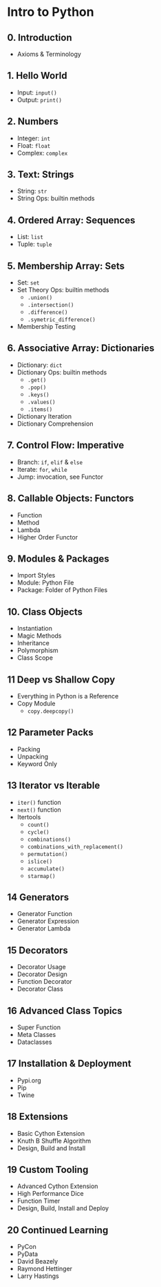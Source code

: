 # Intro to Python

## 0. Introduction
- Axioms & Terminology

## 1. Hello World
- Input: `input()`
- Output: `print()`

## 2. Numbers
- Integer: `int`
- Float: `float`
- Complex: `complex`

## 3. Text: Strings
- String: `str`
- String Ops: builtin methods

## 4. Ordered Array: Sequences
- List: `list`
- Tuple: `tuple`

## 5. Membership Array: Sets
- Set: `set`
- Set Theory Ops: builtin methods
    - `.union()`
    - `.intersection()`
    - `.difference()`
    - `.symetric_difference()`
- Membership Testing

## 6. Associative Array: Dictionaries
- Dictionary: `dict`
- Dictionary Ops: builtin methods
    - `.get()`
    - `.pop()`
    - `.keys()`
    - `.values()`
    - `.items()`
- Dictionary Iteration
- Dictionary Comprehension

## 7. Control Flow: Imperative
- Branch: `if`, `elif` & `else`
- Iterate: `for`, `while`
- Jump: invocation, see Functor

## 8. Callable Objects: Functors
- Function
- Method
- Lambda
- Higher Order Functor

## 9. Modules & Packages
- Import Styles
- Module: Python File
- Package: Folder of Python Files

## 10. Class Objects
- Instantiation
- Magic Methods
- Inheritance
- Polymorphism
- Class Scope

## 11 Deep vs Shallow Copy
- Everything in Python is a Reference
- Copy Module
    - `copy.deepcopy()`

## 12 Parameter Packs
- Packing
- Unpacking
- Keyword Only

## 13 Iterator vs Iterable
- `iter()` function
- `next()` function
- Itertools
    - `count()`
    - `cycle()`
    - `combinations()`
    - `combinations_with_replacement()`
    - `permutation()`
    - `islice()`
    - `accumulate()`
    - `starmap()`

## 14 Generators
- Generator Function
- Generator Expression
- Generator Lambda

## 15 Decorators
- Decorator Usage
- Decorator Design
- Function Decorator
- Decorator Class

## 16 Advanced Class Topics
- Super Function
- Meta Classes
- Dataclasses

## 17 Installation & Deployment
- Pypi.org
- Pip
- Twine

## 18 Extensions
- Basic Cython Extension
- Knuth B Shuffle Algorithm
- Design, Build and Install

## 19 Custom Tooling
- Advanced Cython Extension
- High Performance Dice
- Function Timer
- Design, Build, Install and Deploy

## 20 Continued Learning
- PyCon
- PyData
- David Beazely
- Raymond Hettinger
- Larry Hastings
